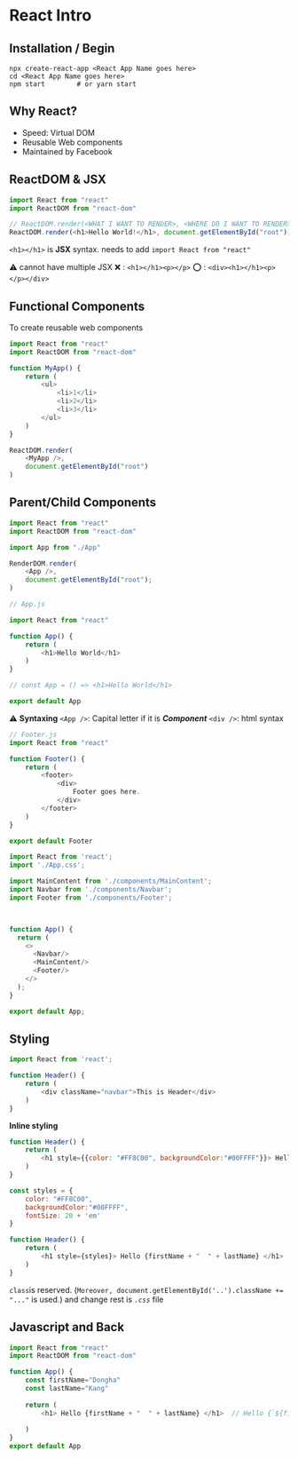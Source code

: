 # React Intro

<!-- - Components: Core building block to use reusable blocks.
- JSX: React Priority wrapper, able to use html syntax
- Props: Tool to pass the data.
- State: Maintain and change data
- Lifecycle Method: timing events -->

## Installation / Begin
```shell
npx create-react-app <React App Name goes here>
cd <React App Name goes here>
npm start        # or yarn start
```

## Why React?
- Speed: Virtual DOM
- Reusable Web components
- Maintained by Facebook

## ReactDOM & JSX
```javascript
import React from "react"
import ReactDOM from "react-dom"

// ReactDOM.render(<WHAT I WANT TO RENDER>, <WHERE DO I WANT TO RENDER>)
ReactDOM.render(<h1>Hello World!</h1>, document.getElementById("root"))
```

```<h1></h1>``` is **JSX** syntax. needs to add ```import React from "react"```

:warning: cannot have multiple JSX
:x: : ```<h1></h1><p></p>```
:o: : ```<div><h1></h1><p></p></div>```

## Functional Components
To create reusable web components

```javascript
import React from "react"
import ReactDOM from "react-dom"

function MyApp() {
    return (
        <ul>
            <li>1</li>
            <li>2</li>
            <li>3</li>
        </ul>
    )
}

ReactDOM.render(
    <MyApp />, 
    document.getElementById("root")
)
```


## Parent/Child Components

```javascript
import React from "react"
import ReactDOM from "react-dom"

import App from "./App"

RenderDOM.render(
    <App />,
    document.getElementById("root");
)
```

```javascript
// App.js

import React from "react"

function App() {
    return (
        <h1>Hello World</h1>
    )
}

// const App = () => <h1>Hello World</h1>

export default App 
```

:warning: **Syntaxing**
```<App />```: Capital letter if it is ***Component***
```<div />```: html syntax

```javascript
// Footer.js
import React from "react"

function Footer() {
    return (
        <footer>
            <div>
                Footer goes here.
            </div>
        </footer>
    )
}

export default Footer
```

```javascript
import React from 'react';
import './App.css';

import MainContent from './components/MainContent';
import Navbar from './components/Navbar';
import Footer from './components/Footer';



function App() {
  return (
    <>
      <Navbar/>
      <MainContent/>
      <Footer/>
    </>
  );
}

export default App;
```


## Styling
```javascript
import React from 'react';

function Header() {
    return (
        <div className="navbar">This is Header</div>
    )
}
```

**Inline styling**
```javascript
function Header() {
    return ( 
        <h1 style={{color: "#FF8C00", backgroundColor:"#00FFFF"}}> Hello {firstName + "  " + lastName} </h1> 
    )
}

const styles = {
    color: "#FF8C00", 
    backgroundColor:"#00FFFF",
    fontSize: 20 + 'em'
}

function Header() {
    return ( 
        <h1 style={styles}> Hello {firstName + "  " + lastName} </h1> 
    )
}


```

```class```is reserved. (```Moreover, document.getElementById('..').className += "..."``` is used.)
and change rest is *```.css```* file


## Javascript and Back
```javascript
import React from "react"
import ReactDOM from "react-dom"

function App() {
    const firstName="Dongha"
    const lastName="Kang"
    
    return ( 
        <h1> Hello {firstName + "  " + lastName} </h1>  // Hello {`${firstName} ${lastName}`} 
         
    )
}
export default App
```